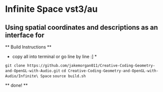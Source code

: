 # Infinite Space vst3/au

## Using spatial coordinates and descriptions as an interface for

** Build Instructions **

* copy all into terminal or go line by line :] *

`git clone https://github.com/jakemorgan011/Creative-Coding-Geometry-and-OpenGL-with-Audio.git`
`cd Creative-Coding-Geometry-and-OpenGL-with-Audio/Infinite\ Space`
`source build.sh`

** done! **
